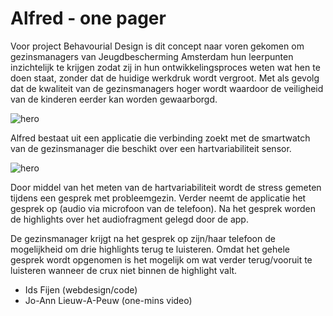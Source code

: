 # Alfred - one pager 

Voor project Behavourial Design is dit concept naar voren gekomen om gezinsmanagers van Jeugdbescherming Amsterdam hun leerpunten inzichtelijk te krijgen zodat zij in hun ontwikkelingsproces weten wat hen te doen staat, zonder dat de huidige werkdruk wordt vergroot. Met als gevolg dat de kwaliteit van de gezinsmanagers hoger wordt waardoor de veiligheid van de kinderen eerder kan worden gewaarborgd. 

![hero](https://github.com/joannlap/Alfred-reflectie/blob/master/styles/images/hero.png)

Alfred bestaat uit een applicatie die verbinding zoekt met de smartwatch van de gezinsmanager die beschikt over een hartvariabiliteit sensor.

![hero](https://github.com/joannlap/Alfred-reflectie/blob/master/styles/images/userflow.png)

Door middel van het meten van de hartvariabiliteit wordt de stress gemeten tijdens een gesprek met probleemgezin. Verder neemt de applicatie het gesprek op (audio via microfoon van de telefoon). Na het gesprek worden de highlights over het audiofragment gelegd door de app.

De gezinsmanager krijgt na het gesprek op zijn/haar telefoon de mogelijkheid om drie highlights terug te luisteren. Omdat het gehele gesprek wordt opgenomen is het mogelijk om wat verder terug/vooruit te luisteren wanneer de crux niet binnen de highlight valt.

- Ids Fijen (webdesign/code)
- Jo-Ann Lieuw-A-Peuw (one-mins video)
